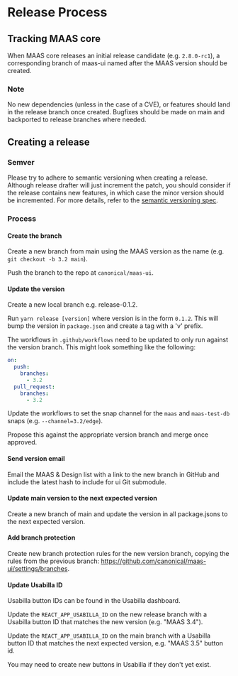 # Release Process

## Tracking MAAS core

When MAAS core releases an initial release candidate (e.g. `2.8.0-rc1`), a corresponding branch of maas-ui named after the MAAS
version should be created.

### Note

No new dependencies (unless in the case of a CVE), or features should land in
the release branch once created. Bugfixes should be made on main and backported to release branches where needed.

## Creating a release

### Semver

Please try to adhere to semantic versioning when creating a release. Although release drafter will just increment the patch, you should consider if the release contains new features, in which case the minor version should be incremented. For more details, refer to the [semantic versioning spec](https://semver.org/).

### Process

#### Create the branch

Create a new branch from main using the MAAS version as the name (e.g. `git checkout -b 3.2 main`).

Push the branch to the repo at `canonical/maas-ui`.

#### Update the version

Create a new local branch e.g. release-0.1.2.

Run `yarn release [version]` where version is in the form `0.1.2`. This will bump the version in `package.json` and create a tag with a 'v' prefix.

The workflows in `.github/workflows` need to be updated to only run against the version
branch. This might look something like the following:

```yaml
on:
  push:
    branches:
      - 3.2
  pull_request:
    branches:
      - 3.2
```

Update the workflows to set the snap channel for the `maas` and
`maas-test-db` snaps (e.g. `--channel=3.2/edge`).

Propose this against the appropriate version branch and merge once approved.

#### Send version email

Email the MAAS & Design list with a link to the new branch in GitHub and include
the latest hash to include for ui Git submodule.

#### Update main version to the next expected version

Create a new branch of main and update the version in all package.jsons to the next expected version.

#### Add branch protection

Create new branch protection rules for the new version branch, copying the rules from the previous branch: https://github.com/canonical/maas-ui/settings/branches.

#### Update Usabilla ID

Usabilla button IDs can be found in the Usabilla dashboard.

Update the `REACT_APP_USABILLA_ID` on the new release branch with a Usabilla button ID that matches the new version (e.g. "MAAS 3.4").

Update the `REACT_APP_USABILLA_ID` on the main branch with a Usabilla button ID that matches the next expected version, e.g. "MAAS 3.5" button id.

You may need to create new buttons in Usabilla if they don't yet exist.
